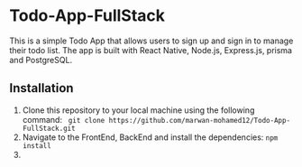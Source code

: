 # Todo-App-FullStack

This is a simple Todo App that allows users to sign up and sign in to manage their todo list. The app is built with React Native, Node.js, Express.js, prisma and PostgreSQL.

## Installation
1. Clone this repository to your local machine using the following command:
``` git clone https://github.com/marwan-mohamed12/Todo-App-FullStack.git```
2. Navigate to the FrontEnd, BackEnd and install the dependencies:
```npm install```
3. 
